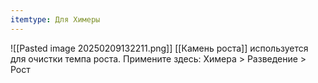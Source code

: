 ```yaml
---
itemtype: Для Химеры
---
```

![[Pasted image 20250209132211.png]]
[[Камень роста]] используется для очистки темпа роста. Примените здесь: Химера > Разведение > Рост




